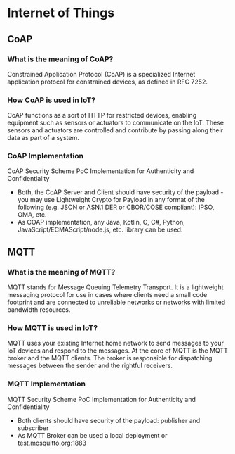 # Internet of Things

## CoAP
### What is the meaning of CoAP?
Constrained Application Protocol (CoAP) is a specialized Internet application protocol for constrained devices, as defined in RFC 7252.

### How CoAP is used in IoT?
CoAP functions as a sort of HTTP for restricted devices, enabling equipment such as sensors or actuators to communicate on the IoT. These sensors and actuators are controlled and contribute by passing along their data as part of a system.

### CoAP Implementation
CoAP Security Scheme PoC Implementation for Authenticity and Confidentiality
- Both, the CoAP Server and Client should have security of the payload - you may use Lightweight Crypto for Payload in any format of the following (e.g. JSON or ASN.1 DER or CBOR/COSE compliant): IPSO, OMA, etc.
- As COAP implementation, any Java, Kotlin, C, C#, Python, JavaScript/ECMAScript/node.js, etc. library can be used.

## MQTT
### What is the meaning of MQTT?
MQTT stands for Message Queuing Telemetry Transport. It is a lightweight messaging protocol for use in cases where clients need a small code footprint and are connected to unreliable networks or networks with limited bandwidth resources.

### How MQTT is used in IoT?
MQTT uses your existing Internet home network to send messages to your IoT devices and respond to the messages. At the core of MQTT is the MQTT broker and the MQTT clients. The broker is responsible for dispatching messages between the sender and the rightful receivers.

### MQTT Implementation
MQTT Security Scheme PoC Implementation for Authenticity and Confidentiality
- Both clients should have security of the payload: publisher and subscriber
- As MQTT Broker can be used a local deployment or test.mosquitto.org:1883

